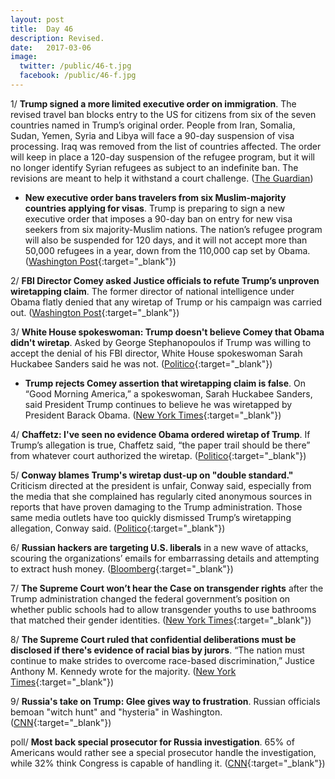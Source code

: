```yaml
---
layout: post
title:  Day 46
description: Revised.
date:   2017-03-06
image:
  twitter: /public/46-t.jpg
  facebook: /public/46-f.jpg
---
```


1/ **Trump signed a more limited executive order on immigration**. The revised travel ban blocks entry to the US for citizens from six of the seven countries named in Trump’s original order. People from Iran, Somalia, Sudan, Yemen, Syria and Libya will face a 90-day suspension of visa processing. Iraq was removed from the list of countries affected. The order will keep in place a 120-day suspension of the refugee program, but it will no longer identify Syrian refugees as subject to an indefinite ban. The revisions are meant to help it withstand a court challenge. ([The Guardian](https://www.theguardian.com/us-news/2017/mar/06/new-trump-travel-ban-muslim-majority-countries-refugees))

* **New executive order bans travelers from six Muslim-majority countries applying for visas**. Trump is preparing to sign a new executive order that imposes a 90-day ban on entry for new visa seekers from six majority-Muslim nations. The nation’s refugee program will also be suspended for 120 days, and it will not accept more than 50,000 refugees in a year, down from the 110,000 cap set by Obama. ([Washington Post](https://www.washingtonpost.com/world/national-security/new-executive-order-bans-travelers-from-six-muslim-majority-countries-applying-for-visas/2017/03/06/3012a42a-0277-11e7-ad5b-d22680e18d10_story.html){:target="_blank"})

2/ **FBI Director Comey asked Justice officials to refute Trump’s unproven wiretapping claim**. The former director of national intelligence under Obama flatly denied that any wiretap of Trump or his campaign was carried out. ([Washington Post](https://www.washingtonpost.com/news/post-politics/wp/2017/03/05/trump-seeks-congressional-probe-into-politically-motivated-investigation-during-2016-campaign/){:target="_blank"})

3/ **White House spokeswoman: Trump doesn't believe Comey that Obama didn't wiretap**. Asked by George Stephanopoulos if Trump was willing to accept the denial of his FBI director, White House spokeswoman Sarah Huckabee Sanders said he was not. ([Politico](http://www.politico.com/story/2017/03/trump-obama-wiretap-james-comey-235709){:target="_blank"})

* **Trump rejects Comey assertion that wiretapping claim is false**. On “Good Morning America,” a spokeswoman, Sarah Huckabee Sanders, said President Trump continues to believe he was wiretapped by President Barack Obama. ([New York Times](https://www.nytimes.com/2017/03/06/us/politics/trump-rejects-comeys-assertion-that-wiretapping-claim-is-false-spokeswoman-says.html){:target="_blank"})

4/ **Chaffetz: I've seen no evidence Obama ordered wiretap of Trump**. If Trump’s allegation is true, Chaffetz said, “the paper trail should be there” from whatever court authorized the wiretap. ([Politico](http://www.politico.com/story/2017/03/trump-obama-wiretap-jason-chaffetz-235711){:target="_blank"})

5/ **Conway blames Trump's wiretap dust-up on "double standard."** Criticism directed at the president is unfair, Conway said, especially from the media that she complained has regularly cited anonymous sources in reports that have proven damaging to the Trump administration. Those same media outlets have too quickly dismissed Trump’s wiretapping allegation, Conway said. ([Politico](http://www.politico.com/story/2017/03/trump-wiretap-obama-kellyanne-conway-235714){:target="_blank"})

6/ **Russian hackers are targeting U.S. liberals** in a new wave of attacks, scouring the organizations’ emails for embarrassing details and attempting to extract hush money. ([Bloomberg](https://www.bloomberg.com/news/articles/2017-03-06/russian-hackers-said-to-seek-hush-money-from-liberal-u-s-groups){:target="_blank"})

7/ **The Supreme Court won’t hear the Case on transgender rights** after the Trump administration changed the federal government’s position on whether public schools had to allow transgender youths to use bathrooms that matched their gender identities. ([New York Times](https://www.nytimes.com/2017/03/06/us/politics/supreme-court-transgender-rights-case.html){:target="_blank"})

8/ **The Supreme Court ruled that confidential deliberations must be disclosed if there's evidence of racial bias by jurors**. “The nation must continue to make strides to overcome race-based discrimination,” Justice Anthony M. Kennedy wrote for the majority. ([New York Times](https://www.nytimes.com/2017/03/06/us/politics/supreme-court-jury-bias-secrecy.html){:target="_blank"}) 

9/ **Russia's take on Trump: Glee gives way to frustration**. Russian officials bemoan "witch hunt" and "hysteria" in Washington. ([CNN](http://edition.cnn.com/2017/03/06/europe/trump-russia-lister/){:target="_blank"})

poll/ **Most back special prosecutor for Russia investigation**. 65% of Americans would rather see a special prosecutor handle the investigation, while 32% think Congress is capable of handling it. ([CNN](http://edition.cnn.com/2017/03/06/politics/trump-approval-rating-russia-poll/){:target="_blank"})
